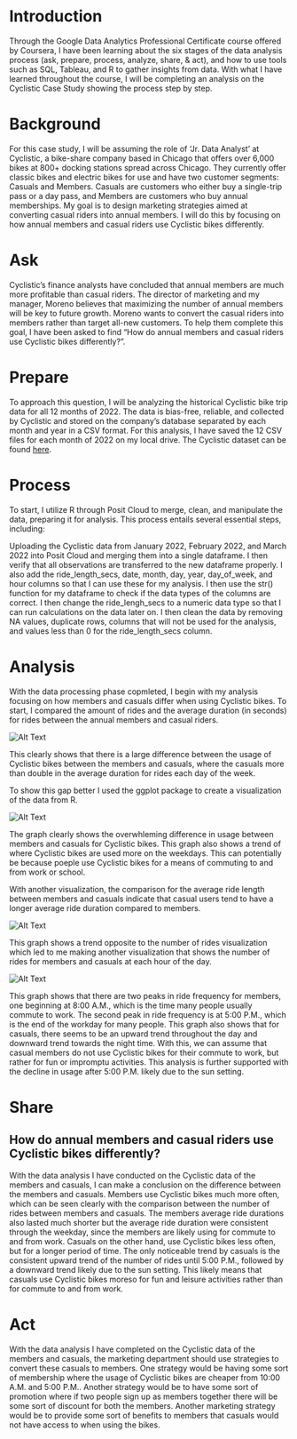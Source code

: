 # Introduction
Through the Google Data Analytics Professional Certificate course offered by Coursera, I have been learning about the six stages of the data analysis process (ask, prepare, process, analyze, share, & act), and how to use tools such as SQL, Tableau, and R to gather insights from data. With what I have learned throughout the course, I will be completing an analysis on the Cyclistic Case Study showing the process step by step.

# Background
For this case study, I will be assuming the role of ‘Jr. Data Analyst’ at Cyclistic, a bike-share company based in Chicago that offers over 6,000 bikes at 800+ docking stations spread across Chicago. They currently offer classic bikes and electric bikes for use and have two customer segments: Casuals and Members. Casuals are customers who either buy a single-trip pass or a day pass, and Members are customers who buy annual memberships. My goal is to design marketing strategies aimed at converting casual riders into annual members. I will do this by focusing on how annual members and casual riders use Cyclistic bikes differently.

# Ask
Cyclistic’s finance analysts have concluded that annual members are much more profitable than casual riders. The director of marketing and my manager, Moreno believes that maximizing the number of annual members will be key to future growth. Moreno wants to convert the casual riders into members rather than target all-new customers. To help them complete this goal, I have been asked to find “How do annual members and casual riders use Cyclistic bikes differently?”.

# Prepare
To approach this question, I will be analyzing the historical Cyclistic bike trip data for all 12 months of 2022. The data is bias-free, reliable, and collected by Cyclistic and stored on the company’s database separated by each month and year in a CSV format. For this analysis, I have saved the 12 CSV files for each month of 2022 on my local drive.
The Cyclistic dataset can be found [here](https://divvy-tripdata.s3.amazonaws.com/index.html).

# Process
To start, I utilize R through Posit Cloud to merge, clean, and manipulate the data, preparing it for analysis. This process entails several essential steps, including:

Uploading the Cyclistic data from January 2022, February 2022, and March 2022 into Posit Cloud and  merging them into a single dataframe. I then verify that all observations are transferred to the new dataframe properly. I also add the ride_length_secs, date, month, day, year, day_of_week, and hour columns so that I can use these for my analysis. I then use the str() function for my dataframe to check if the data types of the columns are correct. I then change the ride_lengh_secs to a numeric data type so that I can run calculations on the data later on. I then clean the data by removing NA values, duplicate rows, columns that will not be used for the analysis, and values less than 0 for the ride_length_secs column.

# Analysis
With the data processing phase copmleted, I begin with my analysis focusing on how members and casuals differ when using Cyclistic bikes.
To start, I compared the amount of rides and the average duration (in seconds) for rides between the annual members and casual riders.

![Alt Text](number_of_rides_and_average_duration.JPG)

This clearly shows that there is a large difference between the usage of Cyclistic bikes between the members and casuals, where the casuals more than double in the average duration for rides each day of the week.

To show this gap better I used the ggplot package to create a visualization of the data from R.

![Alt Text](number_of_rides_each_day.JPG)

The graph clearly shows the overwhleming difference in usage between members and casuals for Cyclistic bikes. This graph also shows a trend of where Cyclistic bikes are used more on the weekdays. This can potentially be because poeple use Cyclistic bikes for a means of commuting to and from work or school.

With another visualization, the comparison for the average ride length between members and casuals indicate that casual users tend to have a longer average ride duration compared to members.

![Alt Text](number_of_rides_each_day.JPG)

This graph shows a trend opposite to the number of rides visualization which led to me making another visualization that shows the number of rides for members and casuals at each hour of the day.

![Alt Text](number_of_rides_each_hour.JPG)

This graph shows that there are two peaks in ride frequency for members, one beginning at 8:00 A.M., which is the time many people usually commute to work. The second peak in ride frequency is at 5:00 P.M., which is the end of the workday for many people. This graph also shows that for casuals, there seems to be an upward trend throughout the day and downward trend towards the night time. With this, we can assume that casual members do not use Cyclistic bikes for their commute to work, but rather for fun or impromptu activities. This analysis is further supported with the decline in usage after 5:00 P.M. likely due to the sun setting.

# Share
## How do annual members and casual riders use Cyclistic bikes differently?
With the data analysis I have conducted on the Cyclistic data of the members and casuals, I can make a conclusion on the difference between the members and casuals.
Members use Cyclistic bikes much more often, which can be seen clearly with the comparison between the number of rides between members and casuals. The members average ride durations also lasted much shorter but the average ride duration were consistent through the weekday, since the members are likely using for commute to and from work. Casuals on the other hand, use Cyclistic bikes less often, but for a longer period of time. The only noticeable trend by casuals is the consistent upward trend of the number of rides until 5:00 P.M., followed by a downward trend likely due to the sun setting. This likely means that casuals use Cyclistic bikes moreso for fun and leisure activities rather than for commute to and from work.

# Act
With the data analysis I have completed on the Cyclistic data of the members and casuals, the marketing department should use strategies to convert these casuals to members. One strategy would be having some sort of membership where the usage of Cyclistic bikes are cheaper from 10:00 A.M. and 5:00 P.M.. Another strategy would be to have some sort of promotion where if two people sign up as members together there will be some sort of discount for both the members. Another marketing strategy would be to provide some sort of benefits to members that casuals would not have access to when using the bikes.
